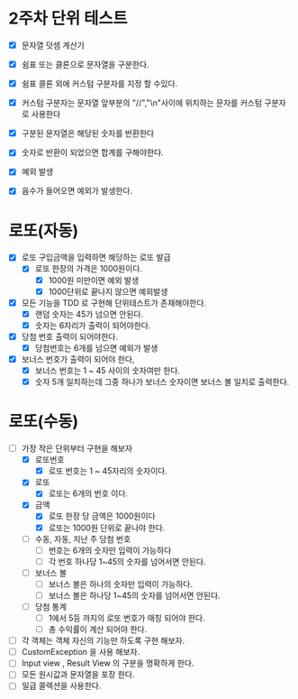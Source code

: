 # 2주차 단위 테스트 
- [x] 문자열 덧셈 계산기
 - [x] 쉼표 또는 클론으로 문자열을 구분한다.
 - [x] 쉼표 콜론 외에 커스텀 구분자를 지정 할 수있다.
 - [x] 커스텀 구분자는 문자열 앞부분의 "//","\n"사이에 위치하는 문자를 커스텀 구분자로 사용한다
 - [x] 구분된 문자열은 해당된 숫자를 반환한다
 - [x] 숫자로 반환이 되었으면 합계를 구해야한다.
- [x] 예외 발생
 - [x] 음수가 들어오면 예외가 발생한다.



# 로또(자동)
- [x] 로또 구입금액을 입력하면 해당하는 로또 발급
  - [x] 로또 한장의 가격은 1000원이다.
    - [x] 1000원 미만이면 예외 발생
    - [x] 1000단위로 끝나지 않으면 예외발생
- [x] 모든 기능을 TDD 로 구현해 단위테스트가 존재해야한다.
  - [x] 랜덤 숫자는 45가 넘으면 안된다.
  - [x] 숫자는 6자리가 출력이 되어야한다.
- [x] 당첨 번호 출력이 되어야한다.
  - [x] 당첨번호는 6개를 넘으면 예외가 발생
- [x] 보너스 번호가 출력이 되어야 한다,
  - [x] 보너스 번호는 1 ~ 45 사이의 숫자여만 한다.
  - [x] 숫자 5개 일치하는데 그중 하나가 보너스 숫자이면 보너스 볼 일치로 출력한다.

# 로또(수동)
- [ ] 가장 작은 단위부터 구현을 해보자
  - [x] 로또번호
    - [x] 로또 번호는 1 ~ 45자리의 숫자이다.
  - [x] 로또
    - [x] 로또는 6개의 번호 이다.
  - [x] 금액
    - [x] 로또 한장 당 금액은 1000원이다
    - [x] 로또는 1000원 단위로 끝나야 한다.
  - [ ] 수동, 자동, 지난 주 당첨 번호
    - [ ] 번호는 6개의 숫자만 입력이 가능하다
    - [ ] 각 번호 하나당 1~45의 숫자를 넘어서면 안된다.
  - [ ] 보너스 볼
    - [ ] 보너스 볼은 하나의 숫자만 입력이 가능하다.
    - [ ] 보너스 볼은 하나당 1~45의 숫자를 넘어서면 안된다.
  - [ ] 당첨 통계
    - [ ] 1에서 5등 까지의 로또 번호가 매칭 되어야 한다.
    - [ ] 총 수익률이 계산 되어야 한다.
- [ ] 각 객체는 객체 자신의 기능만 하도록 구현 해보자.
- [ ] CustomException 을 사용 해보자.
- [ ] Input view , Result View 의 구분을 명확하게 한다.
- [ ] 모든 원시값과 문자열을 포장 한다.
- [ ] 일급 콜렉션을 사용한다.